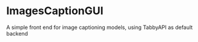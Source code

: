 # ImagesCaptionGUI
A simple front end for image captioning models, using TabbyAPI as default backend
